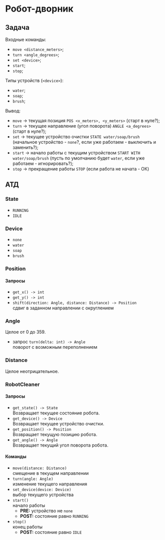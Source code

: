 # Робот-дворник

## Задача
Входные команды:
  - `move <distance_meters>`;
  - `turn <angle_degrees>`;
  - `set <device>`;
  - `start`;
  - `stop`;

Типы устройств (`<device>`):
  - `water`;
  - `soap`;
  - `brush`;

Вывод:
  - `move` -> текущая позиция `POS <x_meters>, <y_meters>`
    (старт в нуле?);
  - `turn` -> текущее направление (угол поворота) `ANGLE <a_degrees>`
    (старт в нуле?);
  - `set` -> текущее устройство очистки `STATE water/soap/brush`
    (начальное устройство - `none`?, если уже работаем - выключить и заменить?);
  - `start` -> начало работы с текущим устройством `START WITH water/soap/brush`
    (пусть по умолчанию будет `water`, если уже работаем - игнорировать?);
  - `stop` -> прекращение работы `STOP`
    (если работа не начата - ОК)


## АТД

### State
  - `RUNNING`
  - `IDLE`


### Device
  - `none`
  - `water`
  - `soap`
  - `brush`


### Position

#### Запросы
  - `get_x() -> int`
  - `get_y() -> int`
  - `shift(direction: Angle, distance: Distance) -> Position` \
    сдвиг в заданном направлении с округлением


### Angle
Целое от 0 до 359.
  - запрос `turn(delta: int) -> Angle` \
    поворот с возможным переполнением


### Distance
Целое неотрицательное.


### RobotCleaner

#### Запросы
  - `get_state() -> State` \
    Возвращает текущее состояние робота.
  - `get_device() -> Device` \
    Возвращает текущее устройство очистки.
  - `get_position() -> Position` \
    Возвращает текущую позицию робота.
  - `get_angle() -> Angle` \
    Возвращает текущий угол поворота робота.

#### Команды
  - `move(distance: Distance)` \
    смещение в текущем направлении
  - `turn(angle: Angle)` \
    изменение текущего направления
  - `set_device(device: Device)` \
    выбор текущего устройства
  - `start()` \
    начало работы
    - **PRE:** устройство не `none`
    - **POST:** состояние равно `RUNNING`
  - `stop()` \
    конец работы
    - **POST:** состояние равно `IDLE`
